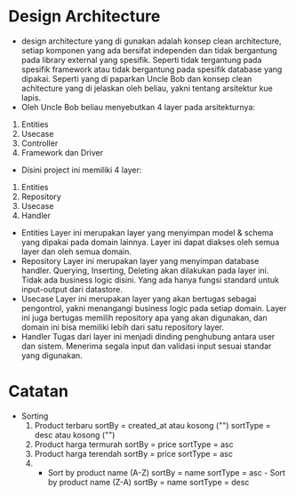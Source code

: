 # Design Architecture
- design architecture yang di gunakan adalah konsep clean architecture, setiap komponen yang ada bersifat independen dan tidak bergantung pada library external yang spesifik. Seperti tidak tergantung pada spesifik framework atau tidak bergantung pada spesifik database yang dipakai. Seperti yang di paparkan Uncle Bob dan konsep clean achitecture yang di jelaskan oleh beliau, yakni tentang arsitektur kue lapis.
- Oleh Uncle Bob beliau menyebutkan 4 layer pada arsitekturnya:
1. Entities
2. Usecase
3. Controller
4. Framework dan Driver
- Disini project ini memiliki 4 layer:
1. Entities
2. Repository
3. Usecase
4. Handler

- Entities
Layer ini merupakan layer yang menyimpan model & schema yang dipakai pada domain lainnya. Layer ini dapat diakses oleh semua layer dan oleh semua domain.
- Repository
Layer ini merupakan layer yang menyimpan database handler. Querying, Inserting, Deleting akan dilakukan pada layer ini. Tidak ada business logic disini. Yang ada hanya fungsi standard untuk input-output dari datastore.
- Usecase
Layer ini merupakan layer yang akan bertugas sebagai pengontrol, yakni menangangi business logic pada setiap domain. Layer ini juga bertugas memilih repository apa yang akan digunakan, dan domain ini bisa memiliki lebih dari satu repository layer.
- Handler
Tugas dari layer ini menjadi dinding penghubung antara user dan sistem. Menerima segala input dan validasi input sesuai standar yang digunakan.

# Catatan
- Sorting
    1. Product terbaru 
        sortBy = created_at atau kosong ("")
        sortType = desc atau kosong ("")
    2. Product harga termurah
        sortBy = price
        sortType = asc
    3. Product harga terendah
        sortBy = price
        sortType = asc
    4. - Sort by product name (A-Z)
        sortBy = name
        sortType = asc
      - Sort by product name (Z-A)
        sortBy = name
        sortType = desc
          
